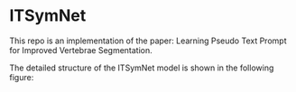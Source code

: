 # ITSymNet

This repo is an implementation of the paper: Learning Pseudo Text Prompt for Improved Vertebrae Segmentation.

The detailed structure of the ITSymNet model is shown in the following figure:
